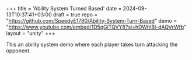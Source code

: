 +++
title = 'Ability System Turned Based'
date = 2024-09-13T10:37:41+03:00
draft = true
repo = "https://github.com/SpeedyE1780/Ability-System-Turn-Based"
demo = "https://www.youtube.com/embed/1D5qGiTQVY8?si=hDWhlBl-dAQVrWfb"
layout = "unity"
+++

This an ability system demo where each player takes turn attacking the opponent.
